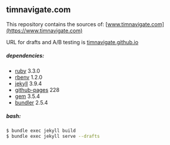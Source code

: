## timnavigate.com

This repository contains the sources of: [www.timnavigate.com](https://www.timnavigate.com)

URL for drafts and A/B testing is [timnavigate.github.io](https://timnavigate.github.io)

##### dependencies:

- [ruby]() 3.3.0
- [rbenv]() 1.2.0
- [jekyll]() 3.9.4
- [github-pages]() 228
- [gem]() 3.5.4
- [bundler](https://bundler.io/) 2.5.4

##### bash:

```bash
$ bundle exec jekyll build
$ bundle exec jekyll serve --drafts
```
